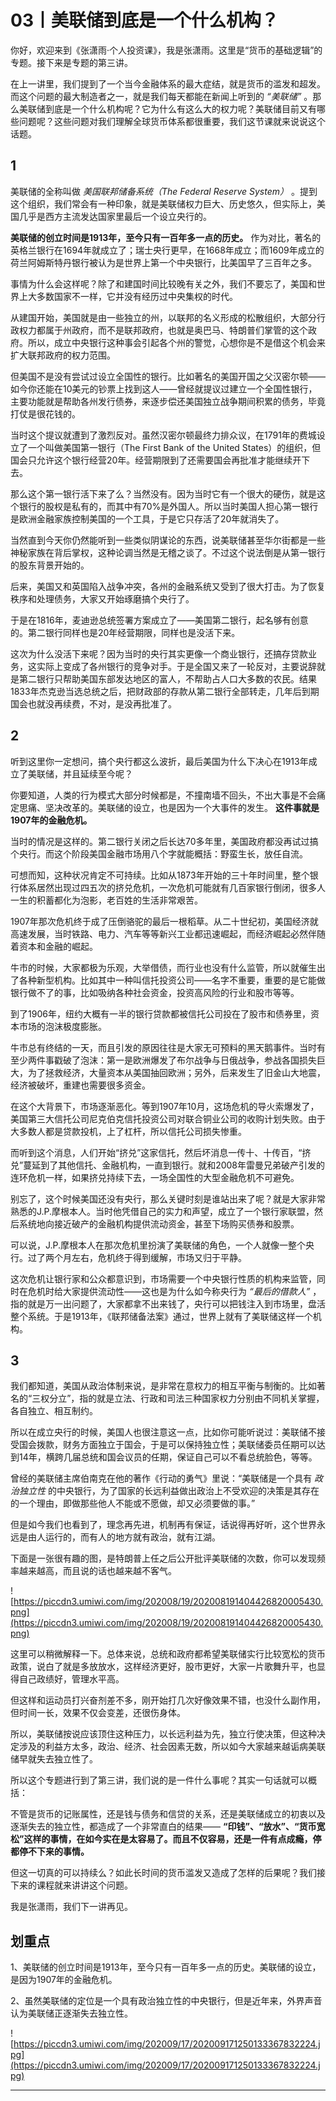 # 03丨美联储到底是一个什么机构？

你好，欢迎来到《张潇雨·个人投资课》，我是张潇雨。这里是“货币的基础逻辑”的专题。接下来是专题的第三讲。

在上一讲里，我们提到了一个当今金融体系的最大症结，就是货币的滥发和超发。而这个问题的最大制造者之一，就是我们每天都能在新闻上听到的 *“美联储”* 。那么美联储到底是一个什么机构呢？它为什么有这么大的权力呢？美联储目前又有哪些问题呢？这些问题对我们理解全球货币体系都很重要，我们这节课就来说说这个话题。

## 1

美联储的全称叫做 *美国联邦储备系统（The Federal Reserve System）* 。提到这个组织，我们常会有一种印象，就是美联储权力巨大、历史悠久，但实际上，美国几乎是西方主流发达国家里最后一个设立央行的。

 **美联储的创立时间是1913年，至今只有一百年多一点的历史。** 作为对比，著名的英格兰银行在1694年就成立了；瑞士央行更早，在1668年成立；而1609年成立的荷兰阿姆斯特丹银行被认为是世界上第一个中央银行，比美国早了三百年之多。

事情为什么会这样呢？除了和建国时间比较晚有关之外，我们不要忘了，美国和世界上大多数国家不一样，它并没有经历过中央集权的时代。

从建国开始，美国就是由一些独立的州，以联邦的名义形成的松散组织，大部分行政权力都属于州政府，而不是联邦政府，也就是奥巴马、特朗普们掌管的这个政府。所以，成立中央银行这种事会引起各个州的警觉，心想你是不是借这个机会来扩大联邦政府的权力范围。

但美国不是没有尝试过设立全国性的银行。比如著名的美国开国之父汉密尔顿——如今你还能在10美元的钞票上找到这人——曾经就提议过建立一个全国性银行，主要功能就是帮助各州发行债券，来逐步偿还美国独立战争期间积累的债务，毕竟打仗是很花钱的。

当时这个提议就遭到了激烈反对。虽然汉密尔顿最终力排众议，在1791年的费城设立了一个叫做美国第一银行（The First Bank of the United States）的组织，但国会只允许这个银行经营20年。经营期限到了还需要国会再批准才能继续开下去。

那么这个第一银行活下来了么？当然没有。因为当时它有一个很大的硬伤，就是这个银行的股权是私有的，而其中有70%是外国人。所以当时美国人担心第一银行是欧洲金融家族控制美国的一个工具，于是它只存活了20年就消失了。

当然直到今天你仍然能听到一些类似阴谋论的东西，说美联储甚至华尔街都是一些神秘家族在背后掌权，这种论调当然是无稽之谈了。不过这个说法倒是从第一银行的股东背景开始的。

后来，美国又和英国陷入战争冲突，各州的金融系统又受到了很大打击。为了恢复秩序和处理债务，大家又开始琢磨搞个央行了。

于是在1816年，麦迪逊总统签署方案成立了——美国第二银行，起名够有创意的。第二银行同样也是20年经营期限，同样也是没活下来。

这次为什么没活下来呢？因为当时的央行其实更像一个商业银行，还搞存贷款业务，这实际上变成了各州银行的竞争对手。于是全国又来了一轮反对，主要说辞就是第二银行只帮助美国东部发达地区的富人，不帮助占人口大多数的农民。结果1833年杰克逊当选总统之后，把财政部的存款从第二银行全部转走，几年后到期国会也就没再续费，不对，是没再批准了。

## 2

听到这里你一定想问，搞个央行都这么波折，最后美国为什么下决心在1913年成立了美联储，并且延续至今呢？

你要知道，人类的行为模式大部分时候都是，不撞南墙不回头，不出大事是不会痛定思痛、坚决改革的。美联储的设立，也是因为一个大事件的发生。 **这件事就是1907年的金融危机。**

当时的情况是这样的。第二银行关闭之后长达70多年里，美国政府都没再试过搞个央行。而这个阶段美国金融市场用八个字就能概括：野蛮生长，放任自流。

可想而知，这种状况肯定不可持续。比如从1873年开始的三十年时间里，整个银行体系居然出现过四五次的挤兑危机，一次危机可能就有几百家银行倒闭，很多人一生的积蓄都化为泡影，老百姓的生活非常艰苦。

1907年那次危机终于成了压倒骆驼的最后一根稻草。从二十世纪初，美国经济就高速发展，当时铁路、电力、汽车等等新兴工业都迅速崛起，而经济崛起必然伴随着资本和金融的崛起。

牛市的时候，大家都极为乐观，大举借债，而行业也没有什么监管，所以就催生出了各种新型机构。比如其中一种叫信托投资公司——名字不重要，重要的是它能做银行做不了的事，比如吸纳各种社会资金，投资高风险的行业和股市等等。

到了1906年，纽约大概有一半的银行贷款都被信托公司投在了股市和债券里，资本市场的泡沫极度膨胀。

牛市总有终结的一天，而且引发的原因往往是大家无可预料的黑天鹅事件。当时有至少两件事戳破了泡沫：第一是欧洲爆发了布尔战争与日俄战争，参战各国损失巨大，为了拯救经济，大量资本从美国抽回欧洲；另外，后来发生了旧金山大地震，经济被破坏，重建也需要很多资金。

在这个大背景下，市场逐渐恶化。等到1907年10月，这场危机的导火索爆发了，美国第三大信托公司尼克伯克信托投资公司对联合铜业公司的收购计划失败。由于大多数人都是贷款投机，上了杠杆，所以信托公司损失惨重。

而听到这个消息，人们开始“挤兑”这家信托，然后坏消息一传十、十传百，“挤兑”蔓延到了其他信托、金融机构，一直到银行。就和2008年雷曼兄弟破产引发的连环危机一样，如果挤兑持续下去，一场全国性的大型金融危机不可避免。

别忘了，这个时候美国还没有央行，那么关键时刻是谁站出来了呢？就是大家非常熟悉的J.P.摩根本人。当时他凭借自己的实力和声望，成立了一个银行家联盟，然后系统地向接近破产的金融机构提供流动资金，甚至下场购买债券和股票。

可以说，J.P.摩根本人在那次危机里扮演了美联储的角色，一个人就像一整个央行。过了两个月左右，危机终于得到缓解，市场又归于平静。

这次危机让银行家和公众都意识到，市场需要一个中央银行性质的机构来监管，同时在危机时给大家提供流动性——这也是为什么如今称央行为 *“最后的借款人”* ，指的就是万一出问题了，大家都拿不出来钱了，央行可以把钱注入到市场里，盘活整个系统。于是1913年，《联邦储备法案》通过，世界上就有了美联储这样一个机构。

## 3

我们都知道，美国从政治体制来说，是非常在意权力的相互平衡与制衡的。比如著名的“三权分立”，指的就是立法、行政和司法三种国家权力分别由不同机关掌握，各自独立、相互制约。

所以在成立央行的时候，美国人也很注意这一点，比如你可能听说过：美联储不接受国会拨款，财务方面独立于国会，于是可以保持独立性；美联储委员任期可以达到14年，横跨几届总统和国会议员的任期，保证自己可以不看总统脸色，等等。

曾经的美联储主席伯南克在他的著作《行动的勇气》里说：“美联储是一个具有 *政治独立性* 的中央银行，为了国家的长远利益做出政治上不受欢迎的决策是其存在的一个理由，即做那些他人不能或不愿做，却又必须要做的事。”

但是如今我们也看到了，理念再先进，机制再有保证，话说得再好听，这个世界永远是由人运行的，而有人的地方就有政治，就有江湖。

下面是一张很有趣的图，是特朗普上任之后公开批评美联储的次数，你可以发现频率越来越高，而且说的话也越来越不客气。

![https://piccdn3.umiwi.com/img/202008/19/202008191404426820005430.png](https://piccdn3.umiwi.com/img/202008/19/202008191404426820005430.png)

这里可以稍微解释一下。总体来说，总统和政府都希望美联储实行比较宽松的货币政策，说白了就是多放放水，这样经济更好，股市更好，大家一片歌舞升平，也显得自己政绩好，管理水平高。

但这样和运动员打兴奋剂差不多，刚开始打几次好像效果不错，也没什么副作用，但时间一长，效果不仅会变差，还很伤身体。

所以，美联储按说应该顶住这种压力，以长远利益为先，独立行使决策，但这种决定涉及的利益方太多，政治、经济、社会因素无数，所以如今大家越来越诟病美联储早就失去独立性了。

所以这个专题进行到了第三讲，我们说的是一件什么事呢？其实一句话就可以概括：

不管是货币的记账属性，还是钱与债务和信贷的关系，还是美联储成立的初衷以及逐渐失去的独立性，都造成了一个非常直白的结果—— **“印钱”、“放水”、“货币宽松”这样的事情，在如今实在是太容易了。而且不仅容易，还是一件有点成瘾，停都停不下来的事情。**

但这一切真的可以持续么？如此长时间的货币滥发又造成了怎样的后果呢？我们接下来的课程就来讲讲这个问题。

我是张潇雨，我们下一讲再见。

## 划重点

1、美联储的创立时间是1913年，至今只有一百年多一点的历史。美联储的设立，是因为1907年的金融危机。

2、虽然美联储的定位是一个具有政治独立性的中央银行，但是近年来，外界声音认为美联储正逐渐失去独立性。

![https://piccdn3.umiwi.com/img/202009/17/202009171250133367832224.jpg](https://piccdn3.umiwi.com/img/202009/17/202009171250133367832224.jpg)

---
